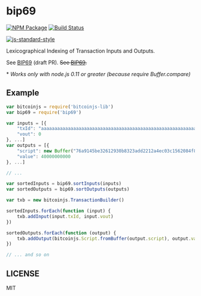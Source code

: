 # bip69

[![NPM Package](https://img.shields.io/npm/v/bip69.svg?style=flat-square)](https://www.npmjs.org/package/bip69)
[![Build Status](https://img.shields.io/travis/bitcoinjs/bip69.svg?branch=master&style=flat-square)](https://travis-ci.org/bitcoinjs/bip69)

[![js-standard-style](https://cdn.rawgit.com/feross/standard/master/badge.svg)](https://github.com/feross/standard)

Lexicographical Indexing of Transaction Inputs and Outputs.

See [BIP69](https://github.com/kristovatlas/bips/blob/master/bip-0069.mediawiki) (draft PR).
~~See [BIP69](https://github.com/bitcoin/bips/blob/master/bip-0069.mediawiki).~~

\* *Works only with node.js 0.11 or greater (because require Buffer.compare)*

## Example

``` javascript
var bitcoinjs = require('bitcoinjs-lib')
var bip69 = require('bip69')

var inputs = [{
	"txId": "aaaaaaaaaaaaaaaaaaaaaaaaaaaaaaaaaaaaaaaaaaaaaaaaaaaaaaaaaaaaaaaa",
	"vout": 0
}, ...]
var outputs = [{
	"script": new Buffer("76a9145be32612930b8323add2212a4ec03c1562084f8488ac", "hex"),
	"value": 40000000000
}, ...]

// ...

var sortedInputs = bip69.sortInputs(inputs)
var sortedOutputs = bip69.sortOutputs(outputs)

var txb = new bitcoinjs.TransactionBuilder()

sortedInputs.forEach(function (input) {
	txb.addInput(input.txId, input.vout)
})

sortedOutputs.forEach(function (output) {
	txb.addOutput(bitcoinjs.Script.fromBuffer(output.script), output.value)
})

// ... and so on
```

## LICENSE

MIT
